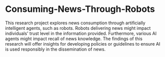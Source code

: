 # Consuming-News-Through-Robots
This research project explores news consumption through artificially intelligent agents, such as robots. Robots delivering news might impact individuals' trust level in the information provided. Furthermore, various AI agents might impact recall of news knowledge. The findings of this research will offer insights for developing policies or guidelines to ensure AI is used responsibly in the dissemination of news.